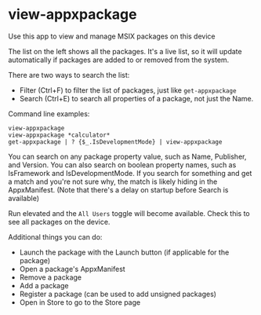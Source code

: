 view-appxpackage
===

Use this app to view and manage MSIX packages on this device

The list on the left shows all the packages.
It's a live list, so it will update automatically if packages are added to or removed from the system.

There are two ways to search the list:

* Filter (Ctrl+F) to filter the list of packages, just like `get-appxpackage`
* Search (Ctrl+E) to search all properties of a package, not just the Name.

Command line examples:

```
view-appxpackage
view-appxpackage *calculator*
get-appxpackage | ? {$_.IsDevelopmentMode} | view-appxpackage
```

You can search on any package property value, such as Name, Publisher, and Version.
You can also search on boolean property names, such as IsFramework and IsDevelopmentMode.
If you search for something and get a match and you're not sure why, the match is likely hiding in the AppxManifest.
(Note that there's a delay on startup before Search is available)

Run elevated and the `All Users` toggle will become available.
Check this to see all packages on the device.

Additional things you can do:

* Launch the package with the Launch button (if applicable for the package)
* Open a package's AppxManifest
* Remove a package
* Add a package
* Register a package (can be used to add unsigned packages)
* Open in Store to go to the Store page

